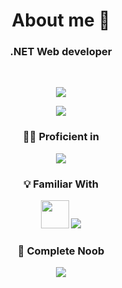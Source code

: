 <h1 align="center">About me 👋</h1>
<h3 align="center">.NET Web developer</h3>
<br>

<p align="center">
  <img src="https://github-readme-stats.vercel.app/api?username=armorynode&show_icons=true&theme=github_dark_dimmed&rank_icon=github">
</p>
<p align="center">
  <img src="https://github-readme-stats.vercel.app/api/top-langs?username=armorynode&layout=donut&theme=github_dark_dimmed">
</p>

<h3 align="center">🧑‍💻 Proficient in</h3>
<p align="center">
  <img src="https://skillicons.dev/icons?i=cs,ts,js,html,css,sass,regex">
</p>

<h3 align="center">💡 Familiar With</h3>
<p align="center">
  <a href="https://devicon.dev/"><img src="https://cdn.jsdelivr.net/gh/devicons/devicon@latest/icons/fsharp/fsharp-original.svg" width="45"></a>
  <a href="https://skillicons.dev"><img src="https://skillicons.dev/icons?i=go,py,powershell,c,cpp"></a>
</p>

<h3 align="center">🌱 Complete Noob</h3>
<p align="center">
  <a href="https://skillicons.dev"><img src="https://skillicons.dev/icons?i=nix,rust,bash"></a>
</p>
